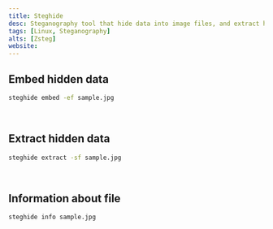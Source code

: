 ```yaml
---
title: Steghide
desc: Steganography tool that hide data into image files, and extract hidden data from files.
tags: [Linux, Steganography]
alts: [Zsteg]
website:
---
```


## Embed hidden data

```sh
steghide embed -ef sample.jpg
```

<br />

## Extract hidden data

```sh
steghide extract -sf sample.jpg
```

<br />

## Information about file

```sh
steghide info sample.jpg
```
